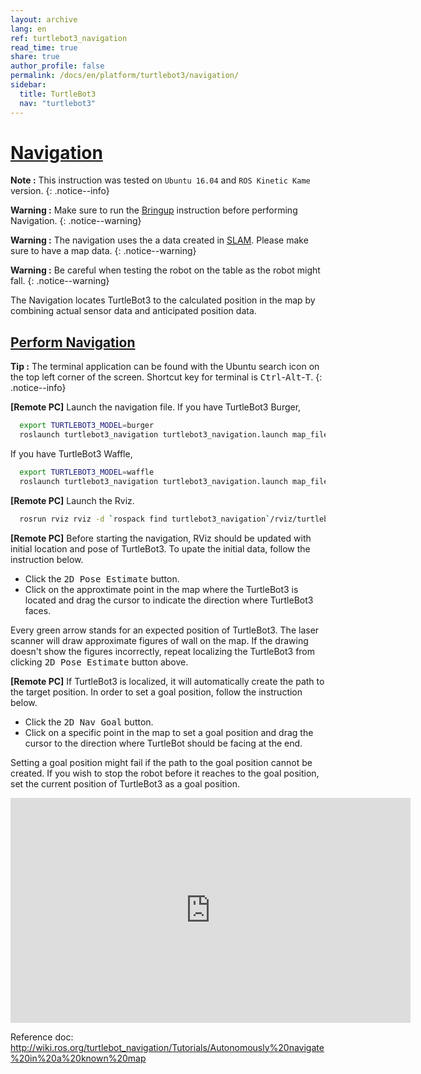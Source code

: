 ```yaml
---
layout: archive
lang: en
ref: turtlebot3_navigation
read_time: true
share: true
author_profile: false
permalink: /docs/en/platform/turtlebot3/navigation/
sidebar:
  title: TurtleBot3
  nav: "turtlebot3"
---
```


<div style="counter-reset: h1 10"></div>

# [Navigation](#navigation)

**Note :** This instruction was tested on `Ubuntu 16.04` and `ROS Kinetic Kame` version.
{: .notice--info}

**Warning :** Make sure to run the [Bringup](#bringup) instruction before performing Navigation.
{: .notice--warning}

**Warning :** The navigation uses the a data created in [SLAM](#slam). Please make sure to have a map data.
{: .notice--warning}

**Warning :** Be careful when testing the robot on the table as the robot might fall.
{: .notice--warning}

The Navigation locates TurtleBot3 to the calculated position in the map by combining actual sensor data and anticipated position data.


## [Perform Navigation](#perform-navigation)

**Tip :** The terminal application can be found with the Ubuntu search icon on the top left corner of the screen. Shortcut key for terminal is <kbd>Ctrl</kbd>-<kbd>Alt</kbd>-<kbd>T</kbd>.
{: .notice--info}

**[Remote PC]** Launch the navigation file.
If you have TurtleBot3 Burger,

``` bash
  export TURTLEBOT3_MODEL=burger
  roslaunch turtlebot3_navigation turtlebot3_navigation.launch map_file:=$HOME/map.yaml
```

If you have TurtleBot3 Waffle,

``` bash
  export TURTLEBOT3_MODEL=waffle
  roslaunch turtlebot3_navigation turtlebot3_navigation.launch map_file:=$HOME/map.yaml
```

**[Remote PC]** Launch the Rviz.

``` bash
  rosrun rviz rviz -d `rospack find turtlebot3_navigation`/rviz/turtlebot3_nav.rviz
```

**[Remote PC]** Before starting the navigation, RViz should be updated with initial location and pose of TurtleBot3. To upate the initial data, follow the instruction below.

- Click the <kbd>2D Pose Estimate</kbd> button.
- Click on the approxtimate point in the map where the TurtleBot3 is located and drag the cursor to indicate the direction where TurtleBot3 faces.

Every green arrow stands for an expected position of TurtleBot3. The laser scanner will draw approximate figures of wall on the map. If the drawing doesn't show the figures incorrectly, repeat localizing the TurtleBot3 from clicking <kbd>2D Pose Estimate</kbd> button above.

**[Remote PC]** If TurtleBot3 is localized, it will automatically create the path to the target position. In order to set a goal position, follow the instruction below.

- Click the <kbd>2D Nav Goal</kbd> button.
- Click on a specific point in the map to set a goal position and drag the cursor to the direction where TurtleBot should be facing at the end.

Setting a goal position might fail if the path to the goal position cannot be created.
If you wish to stop the robot before it reaches to the goal position, set the current position of TurtleBot3 as a goal position.

<iframe width="640" height="360" src="https://www.youtube.com/embed/VYlMywwYALU" frameborder="0" allowfullscreen></iframe>

Reference doc: http://wiki.ros.org/turtlebot_navigation/Tutorials/Autonomously%20navigate%20in%20a%20known%20map
